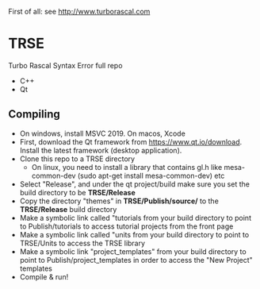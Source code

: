 First of all: see http://www.turborascal.com

# TRSE
Turbo Rascal Syntax Error full repo 
- C++
- Qt

## Compiling
- On windows, install MSVC 2019. On macos, Xcode
- First, download the Qt framework from https://www.qt.io/download. Install the latest framework (desktop application).
- Clone this repo to a TRSE directory
  - On linux, you need to install a library that contains gl.h like mesa-common-dev (sudo apt-get install mesa-common-dev) etc
- Select "Release", and under the qt project/build make sure you set the build directory to be **TRSE/Release**
- Copy the directory "themes" in **TRSE/Publish/source/** to the **TRSE/Release** build directory 
- Make a symbolic link called "tutorials from your build directory to point to Publish/tutorials to access tutorial projects from the front page 
- Make a symbolic link called "units from your build directory to point to TRSE/Units to access the TRSE library 
- Make a symbolic link "project_templates" from your build directory to point to Publish/project_templates in order to access the "New Project" templates
- Compile & run!

